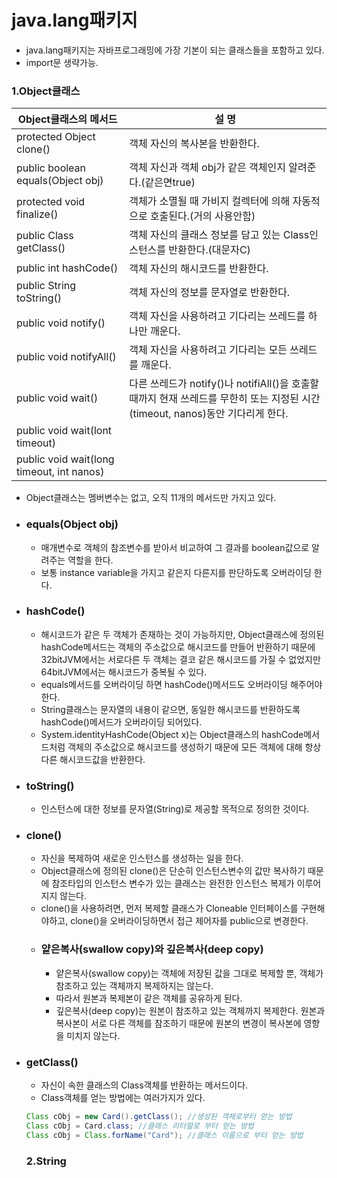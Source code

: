 # java.lang패키지
- java.lang패키지는 자바프로그래밍에 가장 기본이 되는 클래스들을 포함하고 있다.
- import문 생략가능.

### 1.Object클래스
|Object클래스의 메서드|설 명|
|--|--|
|protected Object clone()|객체 자신의 복사본을 반환한다.|
|public boolean equals(Object obj)|객체 자신과 객체 obj가 같은 객체인지 알려준다.(같은면true)|
|protected void finalize()|객체가 소멸될 때 가비지 컬렉터에 의해 자동적으로 호출된다.(거의 사용안함)|
|public Class getClass()|객체 자신의 클래스 정보를 담고 있는 Class인스턴스를 반환한다.(대문자C)|
|public int hashCode()|객체 자신의 해시코드를 반환한다.|
|public String toString()|객체 자신의 정보를 문자열로 반환한다.|
|public void notify()|객체 자신을 사용하려고 기다리는 쓰레드를 하나만 깨운다.|
|public void notifyAll()|객체 자신을 사용하려고 기다리는 모든 쓰레드를 깨운다.|
|public void wait()|다른 쓰레드가 notify()나 notifiAll()을 호출할 때까지 현재 쓰레드를 무한히 또는 지정된 시간(timeout, nanos)동안 기다리게 한다.|
|public void wait(lont timeout)
|public void wait(long timeout, int nanos)
- Object클래스는 멤버변수는 없고, 오직 11개의 메서드만 가지고 있다.
- ### equals(Object obj) 
  - 매개변수로 객체의 참조변수를 받아서 비교하여 그 결과를 boolean값으로 알려주는 역할을 한다.
  - 보통 instance variable을 가지고 같은지 다른지를 판단하도록 오버라이딩 한다.
- ### hashCode()
  - 해시코드가 같은 두 객체가 존재하는 것이 가능하지만, Object클래스에 정의된 hashCode메서드는 객체의 주소값으로 해시코드를 만들어 반환하기 때문에 32bitJVM에서는 서로다른 두 객체는 결코 같은 해시코드를 가질 수 없었지만 64bitJVM에서는 해시코드가 중복될 수 있다.
  - equals메서드를 오버라이딩 하면 hashCode()메서드도 오버라이딩 해주어야 한다. 
  - String클래스는 문자열의 내용이 같으면, 동일한 해시코드를 반환하도록 hashCode()메서드가 오버라이딩 되어있다.
  - System.identityHashCode(Object x)는 Object클래스의  hashCode메서드처럼 객체의 주소값으로 해시코드를 생성하기 때문에 모든 객체에 대해 항상 다른 해시코드값을 반환한다.
- ### toString()
  - 인스턴스에 대한 정보를 문자열(String)로 제공할 목적으로 정의한 것이다.
- ### clone()
  - 자신을 복제하여 새로운 인스턴스를 생성하는 일을 한다.
  - Object클래스에 정의된 clone()은 단순히 인스턴스변수의 값만 복사하기 때문에 참조타입의 인스턴스 변수가 있는 클래스는 완전한 인스턴스 복제가 이루어지지 않는다.
  - clone()을 사용하려면, 먼저 복제할 클래스가 Cloneable 인터페이스를 구현해야하고, clone()을 오버라이딩하면서 접근 제어자를 public으로 변경한다.
  - ### 얕은복사(swallow copy)와 깊은복사(deep copy)
    - 얕은복사(swallow copy)는 객체에 저장된 값을 그대로 복제할 뿐, 객체가 참조하고 있는 객체까지 복제하지는 않는다.
    - 따라서 원본과 복제본이 같은 객체를 공유하게 된다.
    - 깊은복사(deep copy)는 원본이 참조하고 있는 객체까지 복제한다. 원본과 복사본이 서로 다른 객체를 참조하기 때문에 원본의 변경이 복사본에 영향을 미치지 않는다.
- ### getClass()
  - 자신이 속한 클래스의 Class객체를 반환하는 메서드이다.
  - Class객체를 얻는 방법에는 여러가지가 있다.
  ```java
  Class cObj = new Card().getClass(); //생성된 객체로부터 얻는 방법
  Class cObj = Card.class; //클래스 리터럴로 부터 얻는 방법
  Class cObj = Class.forName("Card"); //클래스 이름으로 부터 얻는 방법
  ```
  ### 2.String 
  
